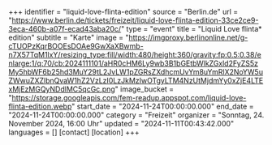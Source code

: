 +++
identifier = "liquid-love-flinta-edition"
source = "Berlin.de"
url = "https://www.berlin.de/tickets/freizeit/liquid-love-flinta-edition-33ce2ce9-3eca-460b-a07f-ecad43aba20c/"
type = "event"
title = "Liquid Love flinta* edition"
subtitle = "Karte"
image = "https://imgproxy.berlinonline.net/g-cTUOPzKqrBOOEsDOAe9GwXaXBwmb-n7X57TqM1lxY/resizing_type:fill/width:480/height:360/gravity:fp:0.5:0.38/enlarge:1/q:70/cb:2024111101/aHR0cHM6Ly9wb3B1bGEtbWlkZGxld2FyZS5zMy5hbWF6b25hd3MuY29tL2JvLW1pZGRsZXdhcmUvYm8uYmRlX2NoYW5uZWwuZXZlbnQvaW1hZ2VzLzI0LzJkMzIwOTgyLTM4NzUtMjdmYy0xZjE4LTExMjEzMGQyNDdlMC5qcGc.png"
image_bucket = "https://storage.googleapis.com/fem-readup.appspot.com/liquid-love-flinta-edition.webp"
start_date = "2024-11-24T00:00:00.000"
end_date = "2024-11-24T00:00:00.000"
category = "Freizeit"
organizer = "Sonntag, 24. November 2024, 16:00 Uhr"
updated = "2024-11-11T00:43:42.000"
languages = []
[contact]
[location]
+++